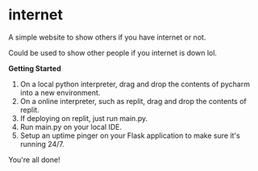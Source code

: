 # internet
A simple website to show others if you have internet or not.

Could be used to show other people if you internet is down lol.

**Getting Started**
1. On a local python interpreter, drag and drop the contents of pycharm into a new environment.
2. On a online interpreter, such as replit, drag and drop the contents of replit.
3. If deploying on replit, just run main.py.
4. Run main.py on your local IDE.
5. Setup an uptime pinger on your Flask application to make sure it's running 24/7.

You're all done!
